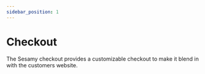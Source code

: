 ```yaml
---
sidebar_position: 1
---
```


# Checkout

The Sesamy checkout provides a customizable checkout to make it blend in with the customers website.
